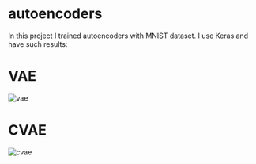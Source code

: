 # autoencoders

In this project I trained autoencoders with MNIST dataset. I use Keras and have such results:
# VAE

![vae](https://user-images.githubusercontent.com/14258128/47715369-4b119680-dc48-11e8-8e7d-fdab3f61fb36.png)

# CVAE

![cvae](https://user-images.githubusercontent.com/14258128/47715390-5795ef00-dc48-11e8-8e9b-b0d3508ae4a6.png)
